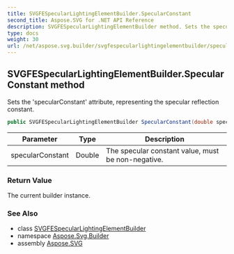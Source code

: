 ```yaml
---
title: SVGFESpecularLightingElementBuilder.SpecularConstant
second_title: Aspose.SVG for .NET API Reference
description: SVGFESpecularLightingElementBuilder method. Sets the specularConstant attribute representing the specular reflection constant
type: docs
weight: 30
url: /net/aspose.svg.builder/svgfespecularlightingelementbuilder/specularconstant/
---
```

## SVGFESpecularLightingElementBuilder.SpecularConstant method

Sets the 'specularConstant' attribute, representing the specular reflection constant.

```csharp
public SVGFESpecularLightingElementBuilder SpecularConstant(double specularConstant)
```

| Parameter | Type | Description |
| --- | --- | --- |
| specularConstant | Double | The specular constant value, must be non-negative. |

### Return Value

The current builder instance.

### See Also

* class [SVGFESpecularLightingElementBuilder](../)
* namespace [Aspose.Svg.Builder](../../../aspose.svg.builder/)
* assembly [Aspose.SVG](../../../)
